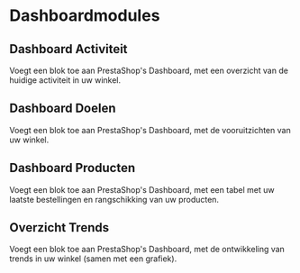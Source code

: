 # Dashboardmodules

## Dashboard Activiteit <a href="#dashboardmodules-dashboardactiviteit" id="dashboardmodules-dashboardactiviteit"></a>

Voegt een blok toe aan PrestaShop's Dashboard, met een overzicht van de huidige activiteit in uw winkel.

## Dashboard Doelen <a href="#dashboardmodules-dashboarddoelen" id="dashboardmodules-dashboarddoelen"></a>

Voegt een blok toe aan PrestaShop's Dashboard, met de vooruitzichten van uw winkel.

## Dashboard Producten <a href="#dashboardmodules-dashboardproducten" id="dashboardmodules-dashboardproducten"></a>

Voegt een blok toe aan PrestaShop's Dashboard, met een tabel met uw laatste bestellingen en rangschikking van uw producten.

## Overzicht Trends <a href="#dashboardmodules-overzichttrends" id="dashboardmodules-overzichttrends"></a>

Voegt een blok toe aan PrestaShop's Dashboard, met de ontwikkeling van trends in uw winkel (samen met een grafiek).

